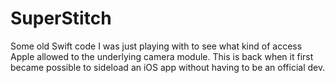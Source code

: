 # SuperStitch

Some old Swift code I was just playing with to see what kind of access Apple allowed to the underlying camera module. 
This is back when it first became possible to sideload an iOS app without having to be an official dev.
